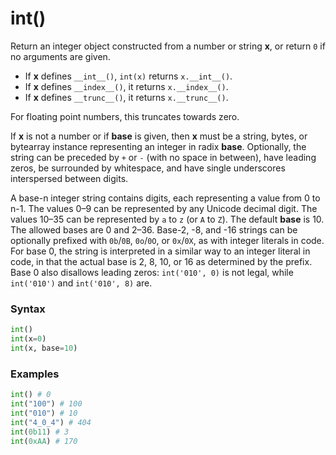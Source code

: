 # int()

Return an integer object constructed from a number or string **x**, or return `0` if no arguments are given.

- If **x** defines `__int__()`, `int(x)` returns `x.__int__()`.
- If **x** defines `__index__()`, it returns `x.__index__()`.
- If **x** defines `__trunc__()`, it returns `x.__trunc__()`.

For floating point numbers, this truncates towards zero.

If **x** is not a number or if **base** is given, then **x** must be a string, bytes, or bytearray instance representing an integer in radix **base**. Optionally, the string can be preceded by `+` or `-` (with no space in between), have leading zeros, be surrounded by whitespace, and have single underscores interspersed between digits.

A base-n integer string contains digits, each representing a value from 0 to n-1. The values 0–9 can be represented by any Unicode decimal digit. The values 10–35 can be represented by `a` to `z` (or `A` to `Z`). The default **base** is 10. The allowed bases are 0 and 2–36. Base-2, -8, and -16 strings can be optionally prefixed with `0b`/`0B`, `0o`/`0O`, or `0x`/`0X`, as with integer literals in code. For base 0, the string is interpreted in a similar way to an integer literal in code, in that the actual base is 2, 8, 10, or 16 as determined by the prefix. Base 0 also disallows leading zeros: `int('010', 0)` is not legal, while `int('010')` and `int('010', 8)` are.

### Syntax
```python
int()
int(x=0)
int(x, base=10)
```

### Examples
```python
int() # 0
int("100") # 100
int("010") # 10
int("4_0_4") # 404
int(0b11) # 3
int(0xAA) # 170
```